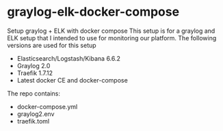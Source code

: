 # graylog-elk-docker-compose
Setup graylog + ELK with docker compose
This setup is for a graylog and ELK setup that I intended to use for monitoring our platform. The following versions are used for this setup
- Elasticsearch/Logstash/Kibana 6.6.2
- Graylog 2.0
- Traefik 1.7.12
- Latest docker CE and docker-compose

The repo contains:
- docker-compose.yml
- graylog2.env
- traefik.toml
